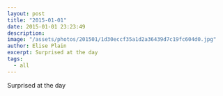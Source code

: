 ```yaml
---
layout: post
title: "2015-01-01"
date: 2015-01-01 23:23:49
description: 
image: "/assets/photos/201501/1d30eccf35a1d2a36439d7c19fc604d0.jpg"
author: Elise Plain
excerpt: Surprised at the day
tags: 
  - all
---
```


Surprised at the day
<p></p>
